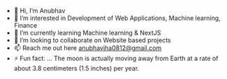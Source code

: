 - 👋 Hi, I’m Anubhav
- 👀 I’m interested in Development of Web Applications, Machine learning, Finance
- 🌱 I’m currently learning Machine learning & NextJS
- 💞️ I’m looking to collaborate on Website based projects
- 📫 Reach me out here anubhavjha0812@gmail.com
- ⚡ Fun fact: ... The moon is actually moving away from Earth at a rate of about 3.8 centimeters (1.5 inches) per year.

<!---
anubhavjha08/anubhavjha08 is a ✨ special ✨ repository because its `README.md` (this file) appears on your GitHub profile.
You can click the Preview link to take a look at your changes.
--->
